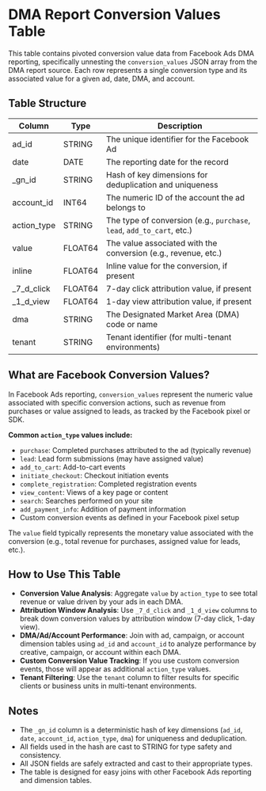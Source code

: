 # DMA Report Conversion Values Table

This table contains pivoted conversion value data from Facebook Ads DMA reporting, specifically unnesting the `conversion_values` JSON array from the DMA report source. Each row represents a single conversion type and its associated value for a given ad, date, DMA, and account.

## Table Structure

| Column      | Type      | Description                                                                 |
|-------------|-----------|-----------------------------------------------------------------------------|
| ad_id       | STRING    | The unique identifier for the Facebook Ad                                   |
| date        | DATE      | The reporting date for the record                                           |
| _gn_id      | STRING    | Hash of key dimensions for deduplication and uniqueness                     |
| account_id  | INT64     | The numeric ID of the account the ad belongs to                             |
| action_type | STRING    | The type of conversion (e.g., `purchase`, `lead`, `add_to_cart`, etc.)      |
| value       | FLOAT64   | The value associated with the conversion (e.g., revenue, etc.)              |
| inline      | FLOAT64   | Inline value for the conversion, if present                                 |
| _7_d_click  | FLOAT64   | 7-day click attribution value, if present                                   |
| _1_d_view   | FLOAT64   | 1-day view attribution value, if present                                    |
| dma         | STRING    | The Designated Market Area (DMA) code or name                               |
| tenant      | STRING    | Tenant identifier (for multi-tenant environments)                           |

## What are Facebook Conversion Values?

In Facebook Ads reporting, `conversion_values` represent the numeric value associated with specific conversion actions, such as revenue from purchases or value assigned to leads, as tracked by the Facebook pixel or SDK.

**Common `action_type` values include:**
- `purchase`: Completed purchases attributed to the ad (typically revenue)
- `lead`: Lead form submissions (may have assigned value)
- `add_to_cart`: Add-to-cart events
- `initiate_checkout`: Checkout initiation events
- `complete_registration`: Completed registration events
- `view_content`: Views of a key page or content
- `search`: Searches performed on your site
- `add_payment_info`: Addition of payment information
- Custom conversion events as defined in your Facebook pixel setup

The `value` field typically represents the monetary value associated with the conversion (e.g., total revenue for purchases, assigned value for leads, etc.).

## How to Use This Table

- **Conversion Value Analysis**: Aggregate `value` by `action_type` to see total revenue or value driven by your ads in each DMA.
- **Attribution Window Analysis**: Use `_7_d_click` and `_1_d_view` columns to break down conversion values by attribution window (7-day click, 1-day view).
- **DMA/Ad/Account Performance**: Join with ad, campaign, or account dimension tables using `ad_id` and `account_id` to analyze performance by creative, campaign, or account within each DMA.
- **Custom Conversion Value Tracking**: If you use custom conversion events, those will appear as additional `action_type` values.
- **Tenant Filtering**: Use the `tenant` column to filter results for specific clients or business units in multi-tenant environments.

## Notes

- The `_gn_id` column is a deterministic hash of key dimensions (`ad_id`, `date`, `account_id`, `action_type`, `dma`) for uniqueness and deduplication.
- All fields used in the hash are cast to STRING for type safety and consistency.
- All JSON fields are safely extracted and cast to their appropriate types.
- The table is designed for easy joins with other Facebook Ads reporting and dimension tables. 
